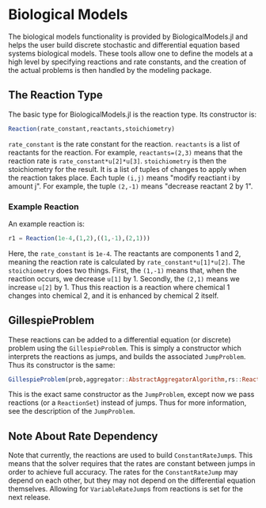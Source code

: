 # Biological Models

The biological models functionality is provided by BiologicalModels.jl and helps
the user build discrete stochastic and differential equation based systems
biological models. These tools allow one to define the models at a high level
by specifying reactions and rate constants, and the creation of the actual problems
is then handled by the modeling package.

## The Reaction Type

The basic type for BiologicalModels.jl is the reaction type. Its constructor is:

```julia
Reaction(rate_constant,reactants,stoichiometry)
```

`rate_constant` is the rate constant for the reaction. `reactants` is a list of
reactants for the reaction. For example, `reactants=(2,3)` means that the reaction
rate is `rate_constant*u[2]*u[3]`. `stoichiometry` is then the stoichiometry for
the result. It is a list of tuples of changes to apply when the reaction takes place.
Each tuple `(i,j)` means "modify reactiant i by amount j". For example, the tuple
`(2,-1)` means "decrease reactant 2 by 1".

### Example Reaction

An example reaction is:

```julia
r1 = Reaction(1e-4,(1,2),((1,-1),(2,1)))
```

Here, the `rate_constant` is `1e-4`. The reactants are components 1 and 2, meaning
the reaction rate is calculated by `rate_constant*u[1]*u[2]`. The `stoichiometry`
does two things. First, the `(1,-1)` means that, when the reaction occurs, we
decrease `u[1]` by 1. Secondly, the `(2,1)` means we increase `u[2]` by 1. Thus
this reaction is a reaction where chemical 1 changes into chemical 2, and it is
enhanced by chemical 2 itself.

## GillespieProblem

These reactions can be added to a differential equation (or discrete) problem
using the `GillespieProblem`. This is simply a constructor which interprets the
reactions as jumps, and builds the associated `JumpProblem`. Thus its constructor
is the same:

```julia
GillespieProblem(prob,aggregator::AbstractAggregatorAlgorithm,rs::Reaction...;kwargs...)
```

This is the exact same constructor as the `JumpProblem`, except now we pass reactions
(or a `ReactionSet`) instead of jumps. Thus for more information, see the description
of the `JumpProblem`.

## Note About Rate Dependency

Note that currently, the reactions are used to build `ConstantRateJump`s. This means
that the solver requires that the rates are constant between jumps in order to
achieve full accuracy. The rates for the `ConstantRateJump` may depend on each other,
but they may not depend on the differential equation themselves. Allowing for
`VariableRateJump`s from reactions is set for the next release. 
